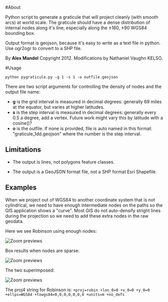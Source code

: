 #About

Python script to generate a graticule that will project cleanly (with smooth arcs) at world scale. The graticule should have a dense distribution of internal nodes along it's line, especially along the ±180, ±90 WGS84 bounding box.

Output format is geojson, because it's easy to write as a text file in python. Use ogr2ogr to convert to a SHP file.

By **Alex Mandel** Copyright 2012. 
Modifications by Nathaniel Vaughn KELSO.

#Usage

`python pygraticule.py -g 1 -s 1 -o outfile.geojson`

There are two script arguments for controlling the density of nodes and the output file name: 

* **g** is the grid interval is measured in decimal degrees: generally 69 miles at the equator, but varies at higher latitudes.
* **s** is the step interval is measured in decimal degrees: generally every 0.5 a degree, add a vertex. Future work might vary this by latitude with a cosine()?
* **o** is the outfile. If none is provided, file is auto named in this format: "graticule_1dd.geojson" where the number is the step interval.

## Limitations

* The output is lines, not polygons feature classes.

* The output is a GeoJSON format file, not a SHP format Esri Shapefile.

## Examples

When we project out of WGS84 to another coordinate system that is not cylindrical, we need to have enough intermediate nodes
on the paths so the GIS application shows a "curve". Most GIS do not auto-densify stright lines during the projection
so we need to add these extra nodes in the raw geodata.

Here we see Robinson using enough nodes:

![Zoom previews](https://github.com/nvkelso/pygraticule/raw/master/images/robinson.png)

Box results when nodes are sparse:

![Zoom previews](https://github.com/nvkelso/pygraticule/raw/master/images/box_no_densification.png)

The two superimposed:

![Zoom previews](https://github.com/nvkelso/pygraticule/raw/master/images/robinson_plus_box.png)

The proj4 string for Robinson is:
`+proj=robin +lon_0=0 +x_0=0 +y_0=0 +ellps=WGS84 +towgs84=0,0,0,0,0,0,0 +units=m +no_defs`
